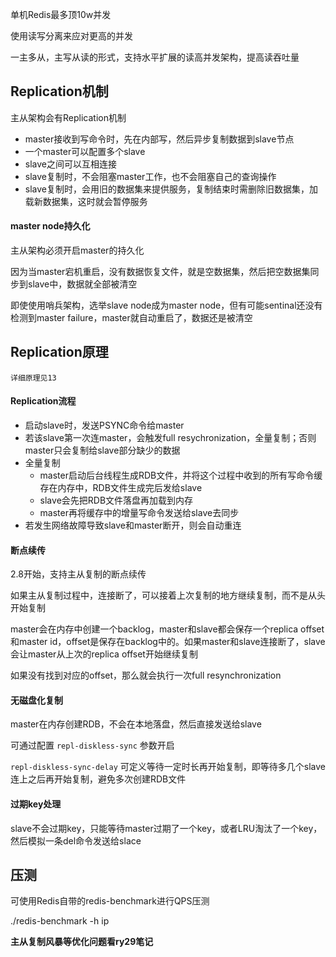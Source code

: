 单机Redis最多顶10w并发

使用读写分离来应对更高的并发

一主多从，主写从读的形式，支持水平扩展的读高并发架构，提高读吞吐量



## Replication机制

主从架构会有Replication机制

- master接收到写命令时，先在内部写，然后异步复制数据到slave节点
- 一个master可以配置多个slave
- slave之间可以互相连接
- slave复制时，不会阻塞master工作，也不会阻塞自己的查询操作
- slave复制时，会用旧的数据集来提供服务，复制结束时需删除旧数据集，加载新数据集，这时就会暂停服务



#### master node持久化

主从架构必须开启master的持久化

因为当master宕机重启，没有数据恢复文件，就是空数据集，然后把空数据集同步到slave中，数据就全部被清空

即使使用哨兵架构，选举slave node成为master node，但有可能sentinal还没有检测到master failure，master就自动重启了，数据还是被清空







## Replication原理

`详细原理见13`

#### Replication流程

- 启动slave时，发送PSYNC命令给master
- 若该slave第一次连master，会触发full resychronization，全量复制；否则master只会复制给slave部分缺少的数据
- 全量复制
  - master启动后台线程生成RDB文件，并将这个过程中收到的所有写命令缓存在内存中，RDB文件生成完后发给slave
  - slave会先把RDB文件落盘再加载到内存
  - master再将缓存中的增量写命令发送给slave去同步
- 若发生网络故障导致slave和master断开，则会自动重连



#### 断点续传

2.8开始，支持主从复制的断点续传

如果主从复制过程中，连接断了，可以接着上次复制的地方继续复制，而不是从头开始复制

master会在内存中创建一个backlog，master和slave都会保存一个replica offset和master id，offset是保存在backlog中的。如果master和slave连接断了，slave会让master从上次的replica offset开始继续复制

如果没有找到对应的offset，那么就会执行一次full resynchronization



#### 无磁盘化复制

master在内存创建RDB，不会在本地落盘，然后直接发送给slave

可通过配置 `repl-diskless-sync` 参数开启

`repl-diskless-sync-delay` 可定义等待一定时长再开始复制，即等待多几个slave连上之后再开始复制，避免多次创建RDB文件



#### 过期key处理

slave不会过期key，只能等待master过期了一个key，或者LRU淘汰了一个key，然后模拟一条del命令发送给slace







## 压测

可使用Redis自带的redis-benchmark进行QPS压测

./redis-benchmark -h ip



**主从复制风暴等优化问题看ry29笔记**






